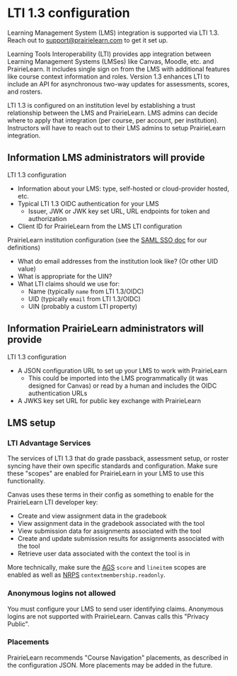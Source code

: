 # LTI 1.3 configuration

Learning Management System (LMS) integration is supported via LTI 1.3. Reach out to <support@prairielearn.com> to get it set up.

Learning Tools Interoperability (LTI) provides app integration between Learning Management Systems (LMSes) like Canvas, Moodle, etc. and PrairieLearn. It includes single sign on from the LMS with additional features like course context information and roles. Version 1.3 enhances LTI to include an API for asynchronous two-way updates for assessments, scores, and rosters.

LTI 1.3 is configured on an institution level by establishing a trust relationship between the LMS and PrairieLearn. LMS admins can decide where to apply that integration (per course, per account, per institution). Instructors will have to reach out to their LMS admins to setup PrairieLearn integration.

## Information LMS administrators will provide

LTI 1.3 configuration

- Information about your LMS: type, self-hosted or cloud-provider hosted, etc.
- Typical LTI 1.3 OIDC authentication for your LMS
  - Issuer, JWK or JWK key set URL, URL endpoints for token and authorization
- Client ID for PrairieLearn from the LMS LTI configuration

PrairieLearn institution configuration (see the [SAML SSO doc](saml.md) for our definitions)

- What do email addresses from the institution look like? (Or other UID value)
- What is appropriate for the UIN?
- What LTI claims should we use for:
  - Name (typically `name` from LTI 1.3/OIDC)
  - UID (typically `email` from LTI 1.3/OIDC)
  - UIN (probably a custom LTI property)

## Information PrairieLearn administrators will provide

LTI 1.3 configuration

- A JSON configuration URL to set up your LMS to work with PrairieLearn
  - This could be imported into the LMS programmatically (it was designed for Canvas) or read by a human and includes the OIDC authentication URLs
- A JWKS key set URL for public key exchange with PrairieLearn

## LMS setup

### LTI Advantage Services

The services of LTI 1.3 that do grade passback, assessment setup, or roster syncing have their own specific standards and configuration. Make sure these "scopes" are enabled for PrairieLearn in your LMS to use this functionality.

Canvas uses these terms in their config as something to enable for the PrairieLearn LTI developer key:

- Create and view assignment data in the gradebook
- View assignment data in the gradebook associated with the tool
- View submission data for assignments associated with the tool
- Create and update submission results for assignments associated with the tool
- Retrieve user data associated with the context the tool is in

More technically, make sure the [AGS](https://www.imsglobal.org/spec/lti-ags/v2p0) `score` and `lineitem` scopes are enabled as well as [NRPS](https://www.imsglobal.org/spec/lti-nrps/v2p0/) `contextmembership.readonly`.

### Anonymous logins not allowed

You must configure your LMS to send user identifying claims. Anonymous logins are not supported with PrairieLearn. Canvas calls this "Privacy Public".

### Placements

PrairieLearn recommends "Course Navigation" placements, as described in the configuration JSON. More placements may be added in the future.

